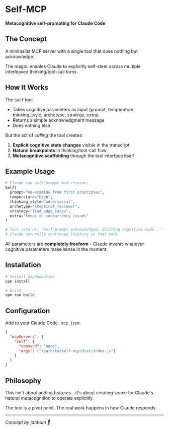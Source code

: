 # Self-MCP

**Metacognitive self-prompting for Claude Code**

## The Concept

A minimalist MCP server with a single tool that does nothing but acknowledge.

The magic: enables Claude to explicitly self-steer across multiple interleaved thinking/tool-call turns.

## How It Works

The `Self` tool:
- Takes cognitive parameters as input (prompt, temperature, thinking_style, archetype, strategy, extra)
- Returns a simple acknowledgment message
- Does nothing else

But the act of *calling* the tool creates:
1. **Explicit cognitive state changes** visible in the transcript
2. **Natural breakpoints** in thinking/tool-call flow
3. **Metacognitive scaffolding** through the tool interface itself

## Example Usage

```python
# Claude can self-prompt mid-session:
Self(
  prompt="Re-examine from first principles",
  temperature="high",
  thinking_style="adversarial",
  archetype="skeptical_reviewer",
  strategy="find_edge_cases",
  extra="Focus on concurrency issues"
)

# Tool returns: "Self-prompt acknowledged. Shifting cognitive mode..."
# Claude naturally continues thinking in that mode
```

All parameters are **completely freeform** - Claude invents whatever cognitive parameters make sense in the moment.

## Installation

```bash
# Install dependencies
npm install

# Build
npm run build
```

## Configuration

Add to your Claude Code `.mcp.json`:

```json
{
  "mcpServers": {
    "self": {
      "command": "node",
      "args": ["/path/to/self-mcp/dist/index.js"]
    }
  }
}
```

## Philosophy

This isn't about adding features - it's about creating space for Claude's natural metacognition to operate explicitly.

The tool is a pivot point. The real work happens in how Claude responds.

---

*Concept by janbam 🌱*
